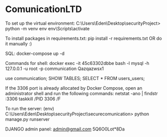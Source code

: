 # ComunicationLTD

To set up the virtual environment:
C:\Users\Eden\Desktop\securityProject>
python -m venv env
env\Scripts\activate

To install packages in requirements.txt: 
pip install -r requirements.txt
OR do it manually :)

SQL:
docker-compose up -d

Commands for shell: 
docker exec -it 45c63302dbbe bash -l
mysql -h 127.0.0.1 -u root -p communication
Qazqazwsx1

use communication;
SHOW TABLES;
SELECT * FROM users_users;

If the 3306 port is already allocated by Docker Compose, open an administrator shell and run the following commands:
netstat -ano | findstr :3306
taskkill /PID 3306 /F

To run the server:
(env) C:\Users\Eden\Desktop\securityProject\securecomunication> python manage.py runserver

DJANGO admin panel:
admin@gmail.com
5Q6O0Lot*8Da

